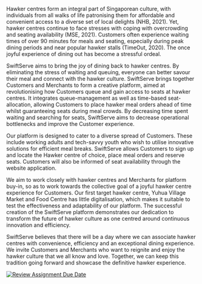 Hawker centres form an integral part of Singaporean culture, with individuals from all walks of life patronising them for affordable and convenient access to a diverse set of local delights (NHB, 2021). Yet, hawker centres continue to face stresses with coping with overcrowding and seating availability (MSE, 2021). Customers often experience waiting times of over 90 minutes for meals and seating, especially during peak dining periods and near popular hawker stalls (TimeOut, 2020). The once joyful experience of dining out has become a stressful ordeal.

SwiftServe aims to bring the joy of dining back to hawker centres. By eliminating the stress of waiting and queuing, everyone can better savour their meal and connect with the hawker culture. SwiftServe brings together Customers and Merchants to form a creative platform, aimed at revolutionising how Customers queue and gain access to seats at hawker centres. It integrates queue-management as well as time-based seat-allocation, allowing Customers to place hawker meal orders ahead of time whilst guaranteeing seats during meal crowds. By decreasing time spent waiting and searching for seats, SwiftServe aims to decrease operational bottlenecks and improve the Customer experience.

Our platform is designed to cater to a diverse spread of Customers. These include working adults and tech-savvy youth who wish to utilise innovative solutions for efficient meal breaks. SwiftServe allows Customers to sign up and locate the Hawker centre of choice, place meal orders and reserve seats. Customers will also be informed of seat availability through the website application.

We aim to work closely with hawker centres and Merchants for platform buy-in, so as to work towards the collective goal of a joyful hawker centre experience for Customers. Our first target hawker centre, Yuhua Village Market and Food Centre has little digitalisation, which makes it suitable to test the effectiveness and adaptability of our platform. The successful creation of the SwiftServe platform demonstrates our dedication to transform the future of hawker culture as one centred around continuous innovation and efficiency. 

SwiftServe believes that there will be a day where we can associate hawker centres with convenience, efficiency and an exceptional dining experience. We invite Customers and Merchants who want to reignite and enjoy the hawker culture that we all know and love. Together, we can keep this tradition going forward and showcase the definitive hawker experience.






[![Review Assignment Due Date](https://classroom.github.com/assets/deadline-readme-button-22041afd0340ce965d47ae6ef1cefeee28c7c493a6346c4f15d667ab976d596c.svg)](https://classroom.github.com/a/9tV5jjUL)
